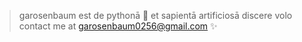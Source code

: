 > garosenbaum est
> de pythonā 🐍 et sapientā artificiosā discere volo
> contact me at garosenbaum0256@gmail.com ✨
